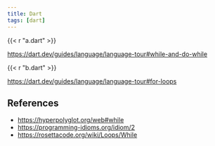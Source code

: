 ```yaml
---
title: Dart
tags: [dart]
---
```


{{< r "a.dart" >}}

<https://dart.dev/guides/language/language-tour#while-and-do-while>

{{< r "b.dart" >}}

<https://dart.dev/guides/language/language-tour#for-loops>

## References

- <https://hyperpolyglot.org/web#while>
- <https://programming-idioms.org/idiom/2>
- <https://rosettacode.org/wiki/Loops/While>
